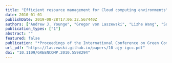 ```yaml
---
title: "Efficient resource management for Cloud computing environments"
date: 2010-01-01
publishDate: 2019-08-28T17:06:32.567440Z
authors: ["Andrew J. Younge", "Gregor von Laszewski", "Lizhe Wang", "Sonia Lopez-Alarcon", "Warren Carithers"]
publication_types: ["1"]
abstract: ""
featured: false
publication: "*Proceedings of the International Conference on Green Computing*"
url_pdf: "https://laszewski.github.io/papers/10-ajy-igcc.pdf"
doi: "10.1109/GREENCOMP.2010.5598294"
---
```


